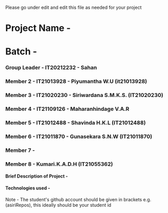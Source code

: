 Please go under edit and edit this file as needed for your project

# Project Name - 
# Batch - 
### Group Leader - IT20212232 - Sahan
### Member 2 - IT21013928 - Piyumantha W.U (it21013928)
### Member 3 - IT21020230 - Siriwardana S.M.K.S. (IT21020230)
### Member 4 - IT21109126 - Maharanhindage V.A.R
### Member 5 - IT21012488 - Shavinda H.K.L (IT21012488)
### Member 6 - IT21011870 - Gunasekara S.N.W (IT21011870)
### Member 7 - 
### Member 8 - Kumari.K.A.D.H (IT21055362)

#### Brief Description of Project - 
#### Technologies used - 

Note - The student's github account should be given in brackets e.g. (asiriRepos), this ideally should be your student id 

